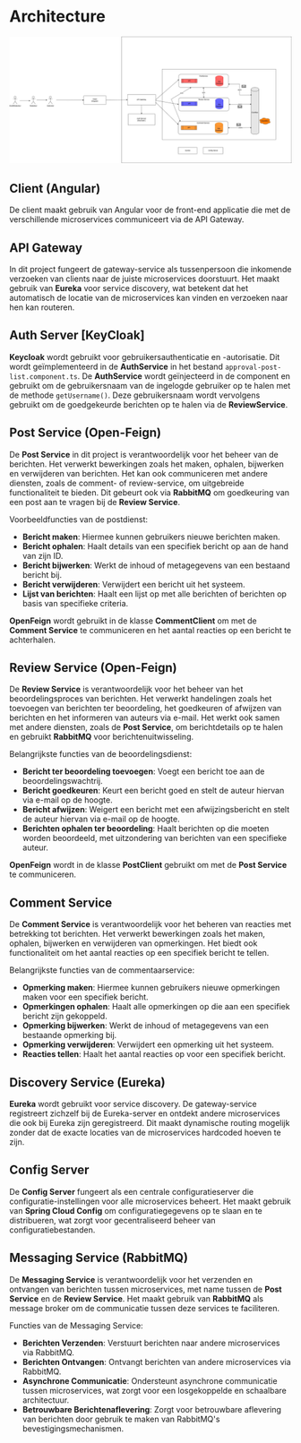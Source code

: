 # Architecture

![Architectuur Diagram](schema.jpg)

## Client (Angular)

De client maakt gebruik van Angular voor de front-end applicatie die met de verschillende microservices communiceert via de API Gateway.

## API Gateway
In dit project fungeert de gateway-service als tussenpersoon die inkomende verzoeken van clients naar de juiste microservices doorstuurt. Het maakt gebruik van **Eureka** voor service discovery, wat betekent dat het automatisch de locatie van de microservices kan vinden en verzoeken naar hen kan routeren.

## Auth Server [KeyCloak]
**Keycloak** wordt gebruikt voor gebruikersauthenticatie en -autorisatie. 
Dit wordt geïmplementeerd in de **AuthService** in het bestand `approval-post-list.component.ts`. De **AuthService** wordt geïnjecteerd in de component en gebruikt om de gebruikersnaam van de ingelogde gebruiker op te halen met de methode `getUsername()`. Deze gebruikersnaam wordt vervolgens gebruikt om de goedgekeurde berichten op te halen via de **ReviewService**.

## Post Service (Open-Feign)
De **Post Service** in dit project is verantwoordelijk voor het beheer van de berichten. Het verwerkt bewerkingen zoals het maken, ophalen, bijwerken en verwijderen van berichten. Het kan ook communiceren met andere diensten, zoals de comment- of review-service, om uitgebreide functionaliteit te bieden. Dit gebeurt ook via **RabbitMQ** om goedkeuring van een post aan te vragen bij de **Review Service**.

Voorbeeldfuncties van de postdienst:
- **Bericht maken**: Hiermee kunnen gebruikers nieuwe berichten maken.
- **Bericht ophalen**: Haalt details van een specifiek bericht op aan de hand van zijn ID.
- **Bericht bijwerken**: Werkt de inhoud of metagegevens van een bestaand bericht bij.
- **Bericht verwijderen**: Verwijdert een bericht uit het systeem.
- **Lijst van berichten**: Haalt een lijst op met alle berichten of berichten op basis van specifieke criteria.

**OpenFeign** wordt gebruikt in de klasse **CommentClient** om met de **Comment Service** te communiceren en het aantal reacties op een bericht te achterhalen.

## Review Service (Open-Feign)
De **Review Service** is verantwoordelijk voor het beheer van het beoordelingsproces van berichten. Het verwerkt handelingen zoals het toevoegen van berichten ter beoordeling, het goedkeuren of afwijzen van berichten en het informeren van auteurs via e-mail. Het werkt ook samen met andere diensten, zoals de **Post Service**, om berichtdetails op te halen en gebruikt **RabbitMQ** voor berichtenuitwisseling.

Belangrijkste functies van de beoordelingsdienst:
- **Bericht ter beoordeling toevoegen**: Voegt een bericht toe aan de beoordelingswachtrij.
- **Bericht goedkeuren**: Keurt een bericht goed en stelt de auteur hiervan via e-mail op de hoogte.
- **Bericht afwijzen**: Weigert een bericht met een afwijzingsbericht en stelt de auteur hiervan via e-mail op de hoogte.
- **Berichten ophalen ter beoordeling**: Haalt berichten op die moeten worden beoordeeld, met uitzondering van berichten van een specifieke auteur.

**OpenFeign** wordt in de klasse **PostClient** gebruikt om met de **Post Service** te communiceren.

## Comment Service
De **Comment Service** is verantwoordelijk voor het beheren van reacties met betrekking tot berichten. Het verwerkt bewerkingen zoals het maken, ophalen, bijwerken en verwijderen van opmerkingen. Het biedt ook functionaliteit om het aantal reacties op een specifiek bericht te tellen.

Belangrijkste functies van de commentaarservice:
- **Opmerking maken**: Hiermee kunnen gebruikers nieuwe opmerkingen maken voor een specifiek bericht.
- **Opmerkingen ophalen**: Haalt alle opmerkingen op die aan een specifiek bericht zijn gekoppeld.
- **Opmerking bijwerken**: Werkt de inhoud of metagegevens van een bestaande opmerking bij.
- **Opmerking verwijderen**: Verwijdert een opmerking uit het systeem.
- **Reacties tellen**: Haalt het aantal reacties op voor een specifiek bericht.

## Discovery Service (Eureka)
**Eureka** wordt gebruikt voor service discovery. De gateway-service registreert zichzelf bij de Eureka-server en ontdekt andere microservices die ook bij Eureka zijn geregistreerd. Dit maakt dynamische routing mogelijk zonder dat de exacte locaties van de microservices hardcoded hoeven te zijn.

## Config Server
De **Config Server** fungeert als een centrale configuratieserver die configuratie-instellingen voor alle microservices beheert. Het maakt gebruik van **Spring Cloud Config** om configuratiegegevens op te slaan en te distribueren, wat zorgt voor gecentraliseerd beheer van configuratiebestanden.

## Messaging Service (RabbitMQ)
De **Messaging Service** is verantwoordelijk voor het verzenden en ontvangen van berichten tussen microservices, met name tussen de **Post Service** en de **Review Service**. Het maakt gebruik van **RabbitMQ** als message broker om de communicatie tussen deze services te faciliteren.

Functies van de Messaging Service:
- **Berichten Verzenden**: Verstuurt berichten naar andere microservices via RabbitMQ.
- **Berichten Ontvangen**: Ontvangt berichten van andere microservices via RabbitMQ.
- **Asynchrone Communicatie**: Ondersteunt asynchrone communicatie tussen microservices, wat zorgt voor een losgekoppelde en schaalbare architectuur.
- **Betrouwbare Berichtenaflevering**: Zorgt voor betrouwbare aflevering van berichten door gebruik te maken van RabbitMQ's bevestigingsmechanismen.
